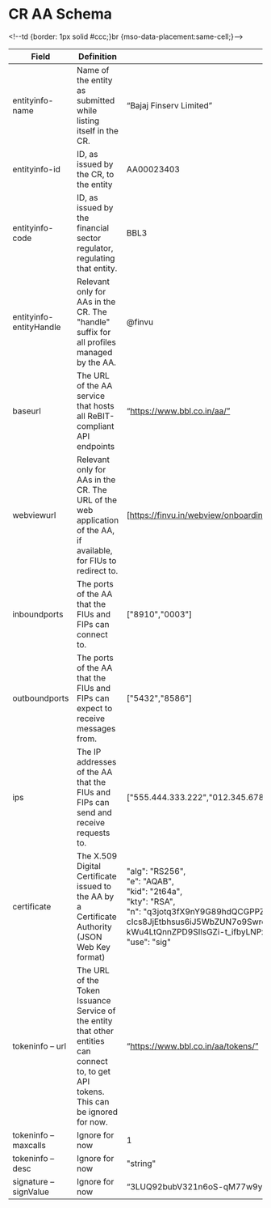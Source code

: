 # CR AA Schema

\<!--td {border: 1px solid #ccc;}br {mso-data-placement:same-cell;}-->

| Field                   | Definition                                                                                                                              | Example                                                                                                                                                                                                                                                                                                                                                                                                                                                       |
| ----------------------- | --------------------------------------------------------------------------------------------------------------------------------------- | ------------------------------------------------------------------------------------------------------------------------------------------------------------------------------------------------------------------------------------------------------------------------------------------------------------------------------------------------------------------------------------------------------------------------------------------------------------- |
| entityinfo-name         | Name of the entity as submitted while listing itself in the CR.                                                                         | “Bajaj Finserv Limited”                                                                                                                                                                                                                                                                                                                                                                                                                                       |
| entityinfo-id           | ID, as issued by the CR, to the entity                                                                                                  | AA00023403                                                                                                                                                                                                                                                                                                                                                                                                                                                    |
| entityinfo-code         | ID, as issued by the financial sector regulator, regulating that entity.                                                                | BBL3                                                                                                                                                                                                                                                                                                                                                                                                                                                          |
| entityinfo-entityHandle | Relevant only for AAs in the CR. The "handle" suffix for all profiles managed by the AA.                                                | @finvu                                                                                                                                                                                                                                                                                                                                                                                                                                                        |
| baseurl                 | The URL of the AA service that hosts all ReBIT-compliant API endpoints                                                                  | “https://www.bbl.co.in/aa/”                                                                                                                                                                                                                                                                                                                                                                                                                                   |
| webviewurl              | Relevant only for AAs in the CR. The URL of the web application of the AA, if available, for FIUs to redirect to.                       | [https://finvu.in/webview/onboarding/webview-login](https://finvu.in/webview/onboarding/webview-login)                                                                                                                                                                                                                                                                                                                                                        |
| inboundports            | The ports of the AA that the FIUs and FIPs can connect to.                                                                              | \["8910","0003"]                                                                                                                                                                                                                                                                                                                                                                                                                                              |
| outboundports           | The ports of the AA that the FIUs and FIPs can expect to receive messages from.                                                         | \["5432","8586"]                                                                                                                                                                                                                                                                                                                                                                                                                                              |
| ips                     | The IP addresses of the AA that the FIUs and FIPs can send and receive requests to.                                                     | \["555.444.333.222","012.345.678.901"]                                                                                                                                                                                                                                                                                                                                                                                                                        |
| certificate             | The X.509 Digital Certificate issued to the AA by a Certificate Authority (JSON Web Key format)                                         | <p>"alg": "RS256",<br>"e": "AQAB",<br>"kid": "2t64a",<br>"kty": "RSA",<br>"n": "q3jotq3fX9nY9G89hdQCGPPZspzPpjjr5MO3qJRRhhPR7GDN1pgVAWoPHJlzx9Uvu43jgMKDU-f_05hbM-cIcs8JjEtbhsus6iJ5WbZUN7o9SwroDpCMTHaEf14CKzsk1088_Ub9ITX8769da2NLWvtiP6jmt0gauf60hY9iwY3BRnE91aL_Wd_CIXuS9pouCHeUP9CyNYWt8sdAoycuiv9utaRSTdLRrjcOmo-kWu4LtQnnZPD9SIlsGZi-t_ifbyLNPxz1CK2mY9oko2GE-aFkfHUI-1TACids1Y8fv1NACRGjMU4HsvuFjoNrYgxwTE8TDzwDNDnhJ-4tzULUBw'",<br>"use": "sig"</p> |
| tokeninfo – url         | The URL of the Token Issuance Service of the entity that other entities can connect to, to get API tokens. This can be ignored for now. | “https://www.bbl.co.in/aa/tokens/”                                                                                                                                                                                                                                                                                                                                                                                                                            |
| tokeninfo – maxcalls    | Ignore for now                                                                                                                          | 1                                                                                                                                                                                                                                                                                                                                                                                                                                                             |
| tokeninfo – desc        | Ignore for now                                                                                                                          | "string"                                                                                                                                                                                                                                                                                                                                                                                                                                                      |
| signature – signValue   | Ignore for now                                                                                                                          | “3LUQ92bubV321n6oS-qM77w9yqQAV0DXLreOf7iC\_-sgapjYPhHYyI3jc6gsnYL”                                                                                                                                                                                                                                                                                                                                                                                            |
